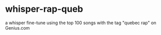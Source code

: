 # whisper-rap-queb
a whisper fine-tune using the top 100 songs with the tag "quebec rap" on Genius.com
